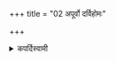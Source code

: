 +++
title = "02 अपूर्वो दर्विहोमः"

+++

<details><summary>कपर्दिस्वामी</summary>


<details>

<details><summary>हरदत्तः</summary>


<details>

<details><summary>Müller</summary>

The Darvi-homa (libation from a ladle) stands by itself.

#####  Commentary

Apūrva is explained by the commentator, not in its usual sense of miraculous, but as not being subject to the former regulations.
</details>

<details><summary>थिते</summary>

अपूर्वो दर्विहोमः २
</details>
